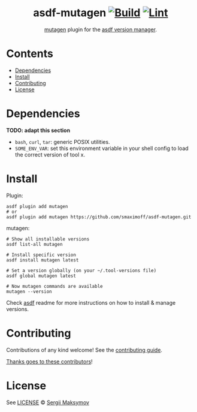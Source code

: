 <div align="center">

# asdf-mutagen [![Build](https://github.com/smaximoff/asdf-mutagen/actions/workflows/build.yml/badge.svg)](https://github.com/smaximoff/asdf-mutagen/actions/workflows/build.yml) [![Lint](https://github.com/smaximoff/asdf-mutagen/actions/workflows/lint.yml/badge.svg)](https://github.com/smaximoff/asdf-mutagen/actions/workflows/lint.yml)

[mutagen](https://mutagen.io/documentation/introduction) plugin for the [asdf version manager](https://asdf-vm.com).

</div>

# Contents

- [Dependencies](#dependencies)
- [Install](#install)
- [Contributing](#contributing)
- [License](#license)

# Dependencies

**TODO: adapt this section**

- `bash`, `curl`, `tar`: generic POSIX utilities.
- `SOME_ENV_VAR`: set this environment variable in your shell config to load the correct version of tool x.

# Install

Plugin:

```shell
asdf plugin add mutagen
# or
asdf plugin add mutagen https://github.com/smaximoff/asdf-mutagen.git
```

mutagen:

```shell
# Show all installable versions
asdf list-all mutagen

# Install specific version
asdf install mutagen latest

# Set a version globally (on your ~/.tool-versions file)
asdf global mutagen latest

# Now mutagen commands are available
mutagen --version
```

Check [asdf](https://github.com/asdf-vm/asdf) readme for more instructions on how to
install & manage versions.

# Contributing

Contributions of any kind welcome! See the [contributing guide](contributing.md).

[Thanks goes to these contributors](https://github.com/smaximoff/asdf-mutagen/graphs/contributors)!

# License

See [LICENSE](LICENSE) © [Sergii Maksymov](https://github.com/smaximoff/)
